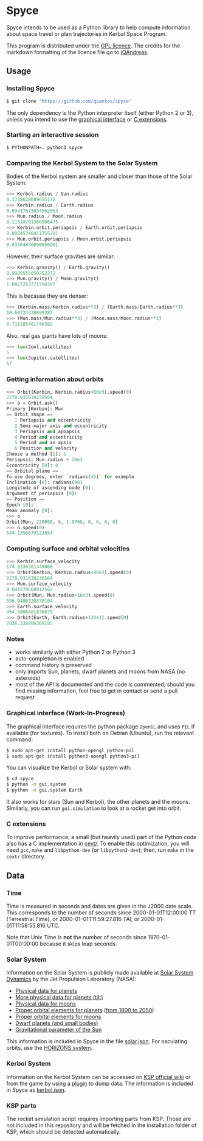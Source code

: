 Spyce
=====

Spyce intends to be used as a Python library to help compute information about
space travel or plan trajectories in Kerbal Space Program.

This program is distributed under the [GPL licence](LICENCE.md). The credits
for the markdown formatting of the licence file go to
[IQAndreas](https://github.com/IQAndreas/markdown-licenses).



Usage
-----


### Installing Spyce


```bash
$ git clone "https://github.com/qsantos/spyce"
```

The only dependency is the Python interpreter itself (either Python 2 or 3),
unless you intend to use the [graphical interface](#graphical-interface) or [C
extensions](#c-extensions).


### Starting an interactive session

```bash
$ PYTHONPATH=. python3 spyce
```


### Comparing the Kerbol System to the Solar System

Bodies of the Kerbol system are smaller and closer than those of the Solar
System:

```python
>>> Kerbol.radius / Sun.radius
0.3758620689655172
>>> Kerbin.radius / Earth.radius
0.09417673834562863
>>> Mun.radius / Moon.radius
0.11510791366906475
>>> Kerbin.orbit.periapsis / Earth.orbit.periapsis
0.09245340411755291
>>> Mun.orbit.periapsis / Moon.orbit.periapsis
0.03304836098856901
```

However, their surface gravities are similar:

```python
>>> Kerbin.gravity() / Earth.gravity()
0.9989555850252271
>>> Mun.gravity() / Moon.gravity()
1.0027263771794397
```

This is because they are denser:

```python
>>> (Kerbin.mass/Kerbin.radius**3) / (Earth.mass/Earth.radius**3)
10.60724338699287
>>> (Mun.mass/Mun.radius**3) / (Moon.mass/Moon.radius**3)
8.711185401746382
```

Also, real gas giants have lots of moons:

```python
>>> len(Jool.satellites)
5
>>> len(Jupiter.satellites)
67
```


### Getting information about orbits

```python
>>> Orbit(Kerbin, Kerbin.radius+80e3).speed(0)
2278.931638238564
>>> o = Orbit.ask()
Primary [Kerbin]: Mun
== Orbit shape ==
   1 Periapsis and eccentricity
   2 Semi-major axis and eccentricity
   3 Periapsis and apoapsis
   4 Period and eccentricity
   5 Period and an apsis
   6 Position and velocity
Choose a method [1]: 1
Periapsis: Mun.radius + 20e3
Eccentricity [0]: 0
== Orbital plane ==
To use degrees, enter `radians(45)` for example
Inclination [0]: radians(90)
Longitude of ascending node [0]:
Argument of periapsis [0]:
== Position ==
Epoch [0]:
Mean anomaly [0]:
>>> o
Orbit(Mun, 220000, 0, 1.5708, 0, 0, 0, 0)
>>> o.speed(0)
544.1356679123854
```

### Computing surface and orbital velocities

```python
>>> Kerbin.surface_velocity
174.5336361449068
>>> Orbit(Kerbin, Kerbin.radius+80e3).speed(0)
2278.931638238564
>>> Mun.surface_velocity
9.041570660012562
>>> Orbit(Mun, Mun.radius+10e3).speed(0)
556.9406120378104
>>> Earth.surface_velocity
464.5806481876878
>>> Orbit(Earth, Earth.radius+120e3).speed(0)
7836.338986369195
```


### Notes

* works similarly with either Python 2 or Python 3
* auto-completion is enabled
* command history is preserved
* only imports Sun, planets, dwarf planets and moons from NASA (no asteroids)
* most of the API is documented and the code is commented; should you find
  missing information, feel free to get in contact or send a pull request


### Graphical interface (Work-In-Progress)

The graphical interface requires the python package `OpenGL` and uses `PIL` if
available (for textures). To install both on Debian (Ubuntu), run the relevant
command:

```bash
$ sudo apt-get install python-opengl python-pil
$ sudo apt-get install python3-opengl python3-pil
```

You can visualize the Kerbol or Solar system with:

```bash
$ cd spyce
$ python -m gui.system
$ python -m gui.system Earth
```

It also works for stars (Sun and Kerbol), the other planets and the moons.
Similarly, you can run `gui.simulation` to look at a rocket get into orbit.


### C extensions

To improve performance, a small (but heavily used) part of the Python code also
has a C implementation in [cext/](cext/). To enable this optimization, you will
need `gcc`, `make` and `libpython-dev` (or `libpython3-dev`); then, run `make`
in the `cext/` directory.



Data
----

### Time

Time is measured in seconds and dates are given in the J2000 date scale. This
corresponds to the number of seconds since 2000-01-01T12:00:00 TT (Terrestrial
Time), or 2000-01-01T11:59:27.816 TAI, or 2000-01-01T11:58:55.816 UTC.

Note that Unix Time is **not** the number of seconds since 1970-01-01T00:00:00
because it skips leap seconds.


### Solar System

Information on the Solar System is publicly made available at [Solar System
Dynamics](http://www.jpl.nasa.gov/) by the Jet Propulsion Laboratory (NASA):

* [Physical data for planets](http://ssd.jpl.nasa.gov/?planet_phys_par)
* [More physical data for planets (tilt)](http://nssdc.gsfc.nasa.gov/planetary/planetfact.html)
* [Physical data for moons](http://ssd.jpl.nasa.gov/?sat_phys_par)
* [Proper orbital elements for planets](http://ssd.jpl.nasa.gov/?planet_pos)
([from 1800 to 2050](http://ssd.jpl.nasa.gov/txt/p_elem_t1.txt))
* [Proper orbital elements for moons](http://ssd.jpl.nasa.gov/?sat_elem)
* [Dwarf planets (and small bodies)](http://ssd.jpl.nasa.gov/sbdb.cgi)
* [Gravitational parameter of the Sun](http://ssd.jpl.nasa.gov/?constants)

This information is included in Spyce in the file [solar.json](solar.json). For
osculating orbits, use the [HORIZONS
system](http://ssd.jpl.nasa.gov/?horizons).


### Kerbol System

Information on the Kerbol System can be accessed on [KSP official
wiki](http://wiki.kerbalspaceprogram.com/wiki/Kerbol_System) or from the game
by using a [plugin](modump/) to dump data. The information is included in Spyce
as [kerbol.json](kerbol.json).


### KSP parts

The rocket simulation script requires importing parts from KSP. Those are not
included in this repository and will be fetched in the installation folder of
KSP, which should be detected automatically.
